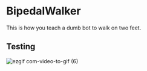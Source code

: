 # BipedalWalker
This is how you teach a dumb bot to walk on two feet.

## Testing

![ezgif com-video-to-gif (6)](https://user-images.githubusercontent.com/36446402/72104672-fd1b1700-3351-11ea-86ed-d179a370d159.gif)
